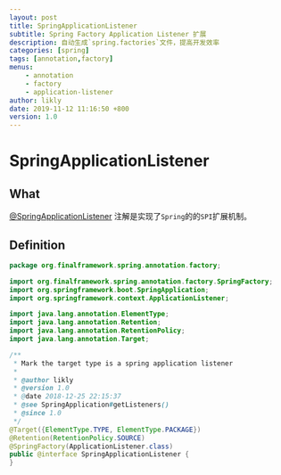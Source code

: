 ```yaml
---
layout: post
title: SpringApplicationListener
subtitle: Spring Factory Application Listener 扩展
description: 自动生成`spring.factories`文件，提高开发效率
categories: [spring]
tags: [annotation,factory]
menus:
    - annotation
    - factory
    - application-listener
author: likly
date: 2019-11-12 11:16:50 +800
version: 1.0
---
```


# SpringApplicationListener

## What

[@SpringApplicationListener](/final-spring/final-spring-annotation/src/main/java/org/finalframework/spring/annotation/factory/SpringApplicationListener.java)
注解是实现了`Spring`的[]()的`SPI`扩展机制。

## Definition

```java
package org.finalframework.spring.annotation.factory;

import org.finalframework.spring.annotation.factory.SpringFactory;
import org.springframework.boot.SpringApplication;
import org.springframework.context.ApplicationListener;

import java.lang.annotation.ElementType;
import java.lang.annotation.Retention;
import java.lang.annotation.RetentionPolicy;
import java.lang.annotation.Target;

/**
 * Mark the target type is a spring application listener
 *
 * @author likly
 * @version 1.0
 * @date 2018-12-25 22:15:37
 * @see SpringApplication#getListeners()
 * @since 1.0
 */
@Target({ElementType.TYPE, ElementType.PACKAGE})
@Retention(RetentionPolicy.SOURCE)
@SpringFactory(ApplicationListener.class)
public @interface SpringApplicationListener {
}

```